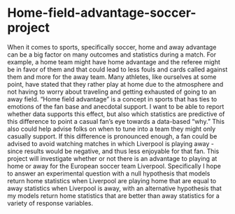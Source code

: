 # Home-field-advantage-soccer-project

When it comes to sports, specifically soccer, home and away advantage can be a big factor on many outcomes and statistics during a match. For example, a home team might have home advantage and the referee might be in favor of them and that could lead to less fouls and cards called against them and more for the away team. Many athletes, like ourselves at some point, have stated that they rather play at home due to the atmosphere and not having to worry about traveling and getting exhausted of going to an away field.
“Home field advantage” is a concept in sports that has ties to emotions of the fan base and anecdotal support. I want to be able to report whether data supports this effect, but also which statistics are predictive of this difference to point a casual fan’s eye towards a data-based “why.” This also could help advise folks on when to tune into a team they might only casually support. If this difference is pronounced enough, a fan could be advised to avoid watching matches in which Liverpool is playing away - since results would be negative, and thus less enjoyable for that fan.
This project will investigate whether or not there is an advantage to playing at home or away for the European soccer team Liverpool. Specifically I hope to answer an experimental question with a null hypothesis that models return home statistics when Liverpool are playing home that are equal to away statistics when Liverpool is away, with an alternative hypothesis that my models return home statistics that are better than away statistics for a variety of response variables.
